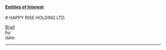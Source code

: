 #### [Entities of Interest](/list.html)
<link rel="stylesheet" type="text/css" href="../../assets/style.css">
# HAPPY RISE HOLDING LTD.

[comment]: <> (Add/Remove information below as you want)
[comment]: <> (Markdown cheatsheet: https://github.com/adam-p/markdown-here/wiki/Markdown-Cheatsheet)
[Brief](Brief.md)  
by:  
date:  

---
[comment]: <> (Add your content here)
